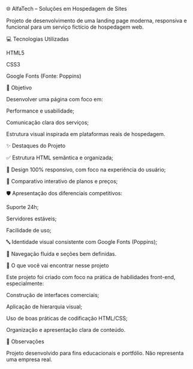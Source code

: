 🌐 AlfaTech – Soluções em Hospedagem de Sites

Projeto de desenvolvimento de uma landing page moderna, responsiva e funcional para um serviço fictício de hospedagem web.

💻 Tecnologias Utilizadas

HTML5

CSS3

Google Fonts (Fonte: Poppins)

🎯 Objetivo

Desenvolver uma página com foco em:

Performance e usabilidade;

Comunicação clara dos serviços;

Estrutura visual inspirada em plataformas reais de hospedagem.

✨ Destaques do Projeto

✅ Estrutura HTML semântica e organizada;

📱 Design 100% responsivo, com foco na experiência do usuário;

💸 Comparativo interativo de planos e preços;

🛡️ Apresentação dos diferenciais competitivos:

Suporte 24h;

Servidores estáveis;

Facilidade de uso;

🔤 Identidade visual consistente com Google Fonts (Poppins);

🧭 Navegação fluida e seções bem definidas.

🧠 O que você vai encontrar nesse projeto

Este projeto foi criado com foco na prática de habilidades front-end, especialmente:

Construção de interfaces comerciais;

Aplicação de hierarquia visual;

Uso de boas práticas de codificação HTML/CSS;

Organização e apresentação clara de conteúdo.

📌 Observações

Projeto desenvolvido para fins educacionais e portfólio. Não representa uma empresa real.


